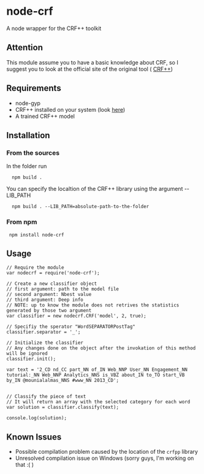 node-crf
========

A node wrapper for the CRF++ toolkit

## Attention

This module assume you to have a basic knowledge about CRF, so I suggest you to look at the official site of the original tool ( [CRF++](http://crfpp.googlecode.com/svn/trunk/doc/index.html))

## Requirements

- node-gyp
- CRF++ installed on your system (look [here](http://crfpp.googlecode.com/svn/trunk/doc/index.html))
- A trained CRF++ model
 
## Installation

### From the sources

In the folder run
    
      npm build .

You can specify the localtion of the CRF++ library using the argument --LIB_PATH

      npm build . --LIB_PATH=absolute-path-to-the-folder

### From npm

     npm install node-crf
     

## Usage

    // Require the module
    var nodecrf = require('node-crf');
    
    // Create a new classifier object
    // first argument: path to the model file
    // second argument: Nbest value
    // third argument: Deep info
    // NOTE: up to know the module does not retrives the statistics generated by those two argument
    var classifier = new nodecrf.CRF('model', 2, true);
    
    // Specifiy the sperator "WordSEPARATORPostTag"
    classifier.separator = '_';
    
    // Initialize the classifier
    // Any changes done on the object after the invokation of this method will be ignored
    classifier.init();
    
    var text = '2_CD nd_CC part_NN of_IN Web_NNP User_NN Engagement_NN tutorial:_NN Web_NNP Analytics_NNS is_VBZ about_IN to_TO start_VB by_IN @mounialalmas_NNS #www_NN 2013_CD';
    
    
    // Classify the piece of text
    // It will return an array with the selected category for each word
    var solution = classifier.classify(text);
    
    console.log(solution);
    
## Known Issues

- Possible compilation problem caused by the location of the `crfpp` library
- Unresolved compilation issue on Windows (sorry guys, I'm working on that :( )


